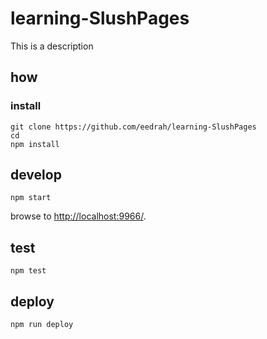 
# learning-SlushPages

This is a description

## how

### install

```
git clone https://github.com/eedrah/learning-SlushPages
cd 
npm install
```

## develop

```
npm start
```

browse to <http://localhost:9966/>.

## test

```
npm test
```

## deploy

```
npm run deploy
```
